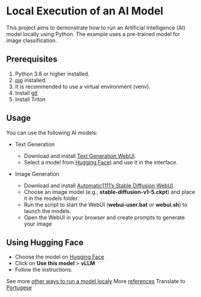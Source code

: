 # Local Execution of an AI Model

This project aims to demonstrate how to run an Artificial Intelligence (AI) model locally using Python. The example uses a pre-trained model for image classification.

## Prerequisites

1. Python 3.8 or higher installed.
2. [pip](https://pip.pypa.io/en/stable/) installed.
3. It is recommended to use a virtual environment (venv).
4. Install [git](https://git-scm.com/book/en/v2/Getting-Started-Installing-Git)
5. Install Triton

## Usage 
You can use the following AI models:
  - Text Generation
     - Download and install [Text Generation WebUI](https://github.com/oobabooga/text-generation-webui).
     - Select a model from [Hugging Face](https://huggingface.co)) and use it in the interface.

  - Image Generation
    - Download and install [Automatic1111’s Stable Diffusion WebUI](https://github.com/AUTOMATIC1111/stable-diffusion-webui).
    - Choose an image model (e.g., **stable-diffusion-v1-5.ckpt**) and place it in the models folder.
    - Run the script to start the WebUI (**webui-user.bat** or **webui.sh**) to launch the models.
    - Open  the WebUI in your browser and create prompts to generate your image

## Using Hugging Face
  - Choose the model on [Hugging Face](https://huggingface.co)
  - Click on **Use this model** > **vLLM**
  - Follow the instructions.

See more [other ways to run a model localy](./command-lines-instructions.md)
More [references](https://dev.to/hebertrfreitas/montando-um-ambiente-local-para-testar-llms-opensource-1ia3)
Translate to [Portugese](./README-PT.md)